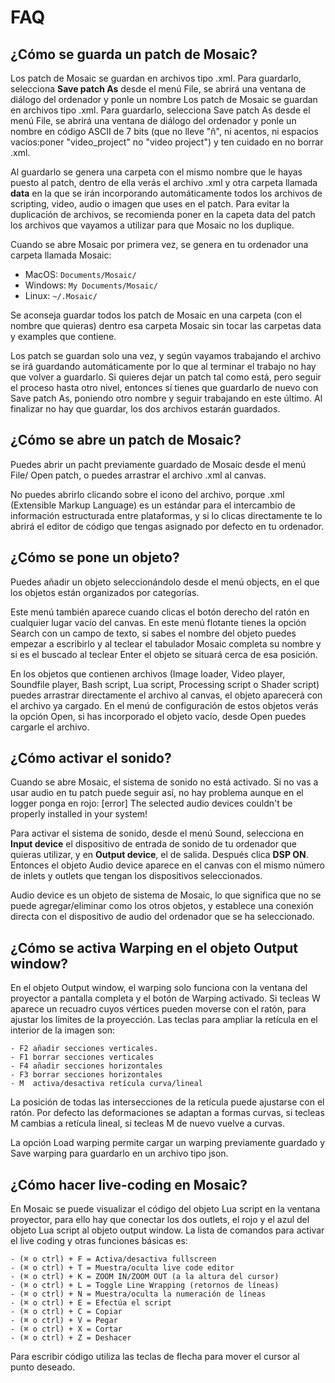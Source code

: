 # FAQ

## ¿Cómo se guarda un patch de Mosaic?

Los patch de Mosaic se guardan en archivos tipo .xml. Para guardarlo, selecciona **Save patch As** desde el menú File, se abrirá una ventana de diálogo del ordenador y ponle un nombre Los patch de Mosaic se guardan en archivos tipo .xml. Para guardarlo, selecciona Save patch As desde el menú File, se abrirá una ventana de diálogo del ordenador y ponle un nombre en código ASCII de 7 bits (que no lleve "ñ", ni acentos, ni espacios vacíos:poner "video_project" no "video project") y ten cuidado en no borrar .xml. 

Al guardarlo se genera una carpeta con el mismo nombre que le hayas puesto al patch, dentro de ella verás el archivo .xml y otra carpeta llamada **data** en la que se irán incorporando automáticamente todos los archivos de scripting, video, audio o imagen que uses en el patch. Para evitar la duplicación de archivos, se recomienda poner en la capeta data del patch los archivos que vayamos a utilizar para que Mosaic no los duplique.

Cuando se abre Mosaic por primera vez, se genera en tu ordenador una carpeta llamada Mosaic:

- MacOS: `Documents/Mosaic/`
- Windows: `My Documents/Mosaic/`
- Linux: `~/.Mosaic/`

 Se aconseja guardar todos los patch de Mosaic en una carpeta (con el nombre que quieras) dentro esa carpeta Mosaic sin tocar las carpetas data y examples que contiene.     

Los patch se guardan solo una vez, y según vayamos trabajando el archivo  se irá guardando automáticamente por lo que al terminar el trabajo no  hay que volver a guardarlo. Si quieres dejar un patch tal como está, pero seguir el proceso hasta otro nivel, entonces sí tienes que guardarlo de nuevo con Save patch As, poniendo otro nombre y seguir trabajando en este último. Al finalizar no hay que guardar, los dos archivos estarán guardados.

## ¿Cómo se abre un patch de Mosaic?

Puedes abrir un pacht previamente guardado de Mosaic desde el menú File/ Open patch, o puedes arrastrar el archivo .xml al canvas. 

No puedes abrirlo clicando sobre el icono del archivo, porque .xml (Extensible Markup Language) es un estándar para el intercambio de información estructurada entre  plataformas, y si lo clicas directamente te lo abrirá el editor de código que tengas asignado por defecto en tu ordenador. 

## ¿Cómo se pone un objeto?

Puedes añadir un objeto seleccionándolo desde el menú objects, en el que los objetos están organizados por categorías. 

Este menú también aparece cuando clicas el botón derecho del ratón en cualquier lugar vacío del canvas. En este menú flotante tienes la opción Search con un campo de texto, si sabes el nombre del objeto puedes empezar a escribirlo y al teclear el tabulador Mosaic completa su nombre y si es el buscado al teclear Enter el objeto se situará cerca de esa posición. 

En los objetos que contienen archivos (Image loader, Video player, Soundfile player, Bash script, Lua script, Processing script o Shader script) puedes arrastrar directamente el archivo al canvas, el objeto aparecerá con el archivo ya cargado. En el menú de configuración de estos objetos verás la opción Open, si has incorporado el objeto vacío, desde Open puedes cargarle el archivo. 

## ¿Cómo activar el sonido?

Cuando se abre Mosaic, el sistema de sonido no está activado. Si no vas a usar audio en tu patch puede seguir así, no hay problema aunque en el logger ponga en rojo: [error] The selected audio devices couldn't be properly installed in your system! 

Para activar el sistema de sonido, desde el menú Sound, selecciona en **Input device** el dispositivo de entrada de sonido de tu ordenador que quieras utilizar, y en **Output device**, el de salida. Después clica **DSP ON**. Entonces el objeto Audio device aparece en el canvas con el mismo número de inlets y outlets que tengan los dispositivos seleccionados. 

Audio device es un objeto de sistema de Mosaic, lo que significa que no se puede agregar/eliminar como los otros objetos, y establece una conexión directa con el dispositivo de audio del ordenador que se ha seleccionado.

## ¿Cómo se activa Warping en el objeto Output window?

En el objeto Output window, el warping solo funciona con la ventana del proyector a pantalla completa y el botón de Warping activado. Si tecleas W aparece un recuadro cuyos vértices pueden moverse con el ratón, para ajustar los límites de la proyección. Las teclas para ampliar la retícula en el interior de la imagen son:


    - F2 añadir secciones verticales.
    - F1 borrar secciones verticales
    - F4 añadir secciones horizontales
    - F3 borrar secciones horizontales
    - M  activa/desactiva retícula curva/lineal

La posición de todas las intersecciones de la retícula puede ajustarse con el ratón. Por defecto las deformaciones se adaptan a formas curvas, si tecleas M cambias a retícula lineal, si tecleas M de nuevo vuelve a curvas.

La opción Load warping permite cargar un warping previamente guardado y Save warping para guardarlo en un archivo tipo json.



## ¿Cómo hacer live-coding en Mosaic?

En Mosaic se puede visualizar el código del objeto Lua script en la ventana proyector, para ello hay que conectar los dos outlets, el rojo y el azul del objeto Lua script al objeto output window. La lista de comandos para activar el live coding y otras funciones básicas es:
```
- (⌘ o ctrl) + F = Activa/desactiva fullscreen
- (⌘ o ctrl) + T = Muestra/oculta live code editor
- (⌘ o ctrl) + K = ZOOM IN/ZOOM OUT (a la altura del cursor)
- (⌘ o ctrl) + L = Toggle Line Wrapping (retornos de líneas)
- (⌘ o ctrl) + N = Muestra/oculta la numeración de líneas
- (⌘ o ctrl) + E = Efectúa el script
- (⌘ o ctrl) + C = Copiar
- (⌘ o ctrl) + V = Pegar
- (⌘ o ctrl) + X = Cortar
- (⌘ o ctrl) + Z = Deshacer
```
Para escribir  código utiliza las teclas de flecha para mover el cursor al punto deseado. 

 